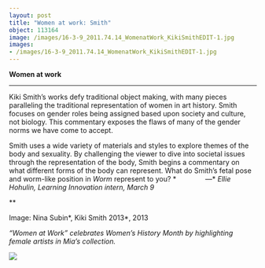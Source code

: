 ```yaml
---
layout: post
title: "Women at work: Smith"
object: 113164
image: /images/16-3-9_2011.74.14_WomenatWork_KikiSmithEDIT-1.jpg
images:
- /images/16-3-9_2011.74.14_WomenatWork_KikiSmithEDIT-1.jpg
---
```

**Women at work**

****

 Kiki Smith’s works defy traditional object making, with many pieces paralleling the traditional representation of women in art history. Smith focuses on gender roles being assigned based upon society and culture, not biology. This commentary exposes the flaws of many of the gender norms we have come to accept. 

Smith uses a wide variety of materials and styles to explore themes of the body and sexuality. By challenging the viewer to dive into societal issues through the representation of the body, Smith begins a commentary on what different forms of the body can represent. What do Smith’s fetal pose and worm-like position in *Worm* represent to you? *
               —* *Ellie Hohulin, Learning Innovation intern, March 9*

**

Image: Nina Subin*, Kiki Smith 2013*, 2013

*“Women at Work” celebrates Women’s History Month by highlighting female artists in Mia’s collection.*

![]({{siteurl.base}}/images/16-3-9_2011.74.14_WomenatWork_KikiSmithEDIT-1.jpg)
